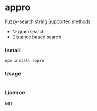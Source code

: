 # appro
Fuzzy-search string
Supported methods:
* N-gram search
* Distance based search

### Install
```npm install appro```

### Usage
```javascript
```

### Licence
MIT

